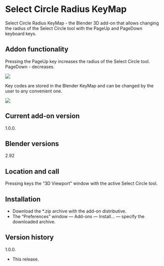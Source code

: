 # Select Circle Radius KeyMap
Select Circle Radius KeyMap - the Blender 3D add-on that allows changing the radius of the Select Circle tool with the PageUp and PageDown keyboard keys.

Addon functionality
-
Pressing the PageUp key increases the radius of the Select Circle tool. PageDown - decreases.

<img src="https://b3d.interplanety.org/wp-content/upload_content/2021/04/preview_01_1200x600-1-560x280.jpg"><p>

Key codes are stored in the Blender KeyMap and can be changed by the user to any convenient one.

<img src="https://b3d.interplanety.org/wp-content/upload_content/2021/04/preview_02_1200x600-1-560x280.jpg"><p>

Current add-on version
-
1.0.0.

Blender versions
-
2.92

Location and call
-
Pressing keys the “3D Viewport” window with the active Select Circle tool.

Installation
-
- Download the *.zip archive with the add-on distributive.
- The “Preferences” window — Add-ons — Install… — specify the downloaded archive.

Version history
-

1.0.0.
- This release.

